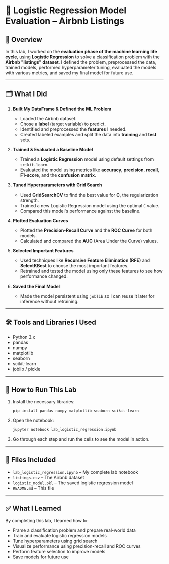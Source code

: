 # 🧪 Logistic Regression Model Evaluation – Airbnb Listings

## 📌 Overview

In this lab, I worked on the **evaluation phase of the machine learning life cycle**, using **Logistic Regression** to solve a classification problem with the **Airbnb "listings" dataset**. I defined the problem, preprocessed the data, trained models, performed hyperparameter tuning, evaluated the models with various metrics, and saved my final model for future use.

---

## 🗂️ What I Did

1. **Built My DataFrame & Defined the ML Problem**

   * Loaded the Airbnb dataset.
   * Chose a **label** (target variable) to predict.
   * Identified and preprocessed the **features** I needed.
   * Created labeled examples and split the data into **training** and **test** sets.

2. **Trained & Evaluated a Baseline Model**

   * Trained a **Logistic Regression** model using default settings from `scikit-learn`.
   * Evaluated the model using metrics like **accuracy**, **precision**, **recall**, **F1-score**, and the **confusion matrix**.

3. **Tuned Hyperparameters with Grid Search**

   * Used **GridSearchCV** to find the best value for **C**, the regularization strength.
   * Trained a new Logistic Regression model using the optimal `C` value.
   * Compared this model's performance against the baseline.

4. **Plotted Evaluation Curves**

   * Plotted the **Precision-Recall Curve** and the **ROC Curve** for both models.
   * Calculated and compared the **AUC** (Area Under the Curve) values.

5. **Selected Important Features**

   * Used techniques like **Recursive Feature Elimination (RFE)** and **SelectKBest** to choose the most important features.
   * Retrained and tested the model using only these features to see how performance changed.

6. **Saved the Final Model**

   * Made the model persistent using `joblib` so I can reuse it later for inference without retraining.

---

## 🛠️ Tools and Libraries I Used

* Python 3.x
* pandas
* numpy
* matplotlib
* seaborn
* scikit-learn
* joblib / pickle

---

## 🧪 How to Run This Lab

1. Install the necessary libraries:

   ```bash
   pip install pandas numpy matplotlib seaborn scikit-learn
   ```

2. Open the notebook:

   ```bash
   jupyter notebook lab_logistic_regression.ipynb
   ```

3. Go through each step and run the cells to see the model in action.

---

## 📁 Files Included

* `lab_logistic_regression.ipynb` – My complete lab notebook
* `listings.csv` – The Airbnb dataset
* `logistic_model.pkl` – The saved logistic regression model
* `README.md` – This file

---

## ✅ What I Learned

By completing this lab, I learned how to:

* Frame a classification problem and prepare real-world data
* Train and evaluate logistic regression models
* Tune hyperparameters using grid search
* Visualize performance using precision-recall and ROC curves
* Perform feature selection to improve models
* Save models for future use

